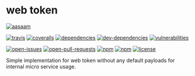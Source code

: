 # web token

[![aasaam](https://flat.badgen.net/badge/aasaam/software%20development%20group/0277bd?labelColor=000000&icon=https%3A%2F%2Fcdn.jsdelivr.net%2Fgh%2Faasaam%2Finformation%2Flogo%2Faasaam.svg)](https://github.com/aasaam)

[![travis](https://flat.badgen.net/travis/aasaam/web-token)](https://travis-ci.org/aasaam/web-token)
[![coveralls](https://flat.badgen.net/coveralls/c/github/aasaam/web-token)](https://coveralls.io/github/aasaam/web-token)
[![dependencies](https://flat.badgen.net/david/dep/aasaam/web-token)](https://david-dm.org/aasaam/web-token)
[![dev-dependencies](https://flat.badgen.net/david/dev/aasaam/web-token)](https://david-dm.org/aasaam/web-token?type=dev)
[![vulnerabilities](https://flat.badgen.net/snyk/aasaam/web-token)](https://snyk.io/test/github/aasaam/web-token)

[![open-issues](https://flat.badgen.net/github/open-issues/aasaam/web-token)](https://github.com/aasaam/web-token/issues)
[![open-pull-requests](https://flat.badgen.net/github/open-prs/aasaam/web-token)](https://github.com/aasaam/web-token/pulls)
[![npm](https://flat.badgen.net/npm/v/@aasaam/web-token)](https://www.npmjs.com/package/@aasaam/web-token)
[![npm](https://flat.badgen.net/npm/types/@aasaam/web-token)](https://www.npmjs.com/package/@aasaam/web-token)
[![license](https://flat.badgen.net/github/license/aasaam/web-token)](./LICENSE)

Simple implementation for web token without any default payloads for internal micro service usage.
